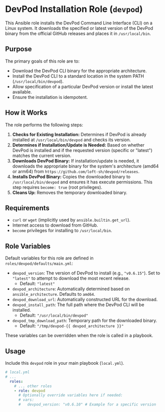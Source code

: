 # DevPod Installation Role (`devpod`)

This Ansible role installs the DevPod Command Line Interface (CLI) on a Linux system. It downloads the specified or latest version of the DevPod binary from the official GitHub releases and places it in `/usr/local/bin`.

## Purpose

The primary goals of this role are to:
* Download the DevPod CLI binary for the appropriate architecture.
* Install the DevPod CLI to a standard location in the system PATH (`/usr/local/bin/devpod`).
* Allow specification of a particular DevPod version or install the latest available.
* Ensure the installation is idempotent.

## How it Works

The role performs the following steps:

1.  **Checks for Existing Installation:** Determines if DevPod is already installed at `/usr/local/bin/devpod` and checks its version.
2.  **Determines if Installation/Update is Needed:** Based on whether DevPod is installed and if the requested version (specific or "latest") matches the current version.
3.  **Downloads DevPod Binary:** If installation/update is needed, it downloads the appropriate binary for the system's architecture (amd64 or arm64) from `https://github.com/loft-sh/devpod/releases`.
4.  **Installs DevPod Binary:** Copies the downloaded binary to `/usr/local/bin/devpod` and ensures it has execute permissions. This step requires `become: true` (root privileges).
5.  **Cleans Up:** Removes the temporary downloaded binary.

## Requirements

* `curl` or `wget` (implicitly used by `ansible.builtin.get_url`).
* Internet access to download from GitHub.
* `become` privileges for installing to `/usr/local/bin`.

## Role Variables

Default variables for this role are defined in `roles/devpod/defaults/main.yml`:

* `devpod_version`: The version of DevPod to install (e.g., `"v0.6.15"`). Set to `"latest"` to attempt to download the most recent release.
    * Default: `"latest"`
* `devpod_architecture`: Automatically determined based on `ansible_architecture`. Defaults to `amd64`.
* `devpod_download_url`: Automatically constructed URL for the download.
* `devpod_install_path`: The full path where the DevPod CLI will be installed.
    * Default: `"/usr/local/bin/devpod"`
* `devpod_tmp_download_path`: Temporary path for the downloaded binary.
    * Default: `"/tmp/devpod-{{ devpod_architecture }}"`

These variables can be overridden when the role is called in a playbook.

## Usage

Include this `devpod` role in your main playbook (`local.yml`).

```yaml
# local.yml
# ...
  roles:
    # ... other roles
    - role: devpod
      # Optionally override variables here if needed:
      # vars:
      #   devpod_version: "v0.6.10" # Example for a specific version
```

